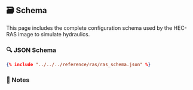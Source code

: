 ## 🗃️ Schema

This page includes the complete configuration schema used by the HEC-RAS image to simulate hydraulics.

### 🔍 JSON Schema

~~~json
{% include "../../../reference/ras/ras_schema.json" %}
~~~


### 🧾 Notes


